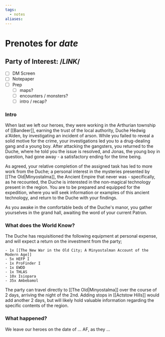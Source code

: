 ```yaml
---
tags:
  - notes
aliases:
---
```


# Prenotes for *date*
## Party of Interest: /*LINK*/
- [ ] DM Screen
- [ ] Notepaper
- [ ] Prep
	- [ ] maps?
	- [ ] encounters / monsters?
	- [ ] intro / recap?

### Intro

When last we left our heroes, they were working in the Arthurian township of [[Bandeer]], earning the trust of the local authority, Duche Hedwig a'Alden, by investigating an incident of arson. While you failed to reveal a solid motive for the crime, your investigations led you to a drug-dealing gang and a young boy. After attacking the gangsters, you returned to the Duche, where he told you the issue is resolved, and Jonas, the young boy in question, had gone away - a satisfactory ending for the time being.

As agreed, your relative completion of the assigned task has led to more work from the Duche; a personal interest in the mysteries presented by [[The Old|Minyostalma]], the Ancient Empire that never was - specifically, as he recounted, the Duche is interested in the non-magical technology present in the region. You are to be prepared and equipped for the expedition, where you will seek information or examples of this ancient technology, and return to the Duche with your findings.

As you awake in the comfortable beds of the Duche's manor, you gather yourselves in the grand hall, awaiting the word of your current Patron.

### What does the World Know?

The Duche has requisitioned the following equipment at personal expense, and will expect a return on the investment from the party;

	- 1x [[The New War in the Old City; A Minyostalman Account of the Modern Age]]
	- 5x HEFP I
	- 1x ProFinder I
	- 1x EWDD
	- 1x THLAS
	- 10x Isiopara
	- 35x Ambebamol

The party can travel directly to [[The Old|Minyostalma]] over the course of 2 days, arriving the night of the 2nd. Adding stops in [[Actstow Hills]] would add another 2 days, but will likely hold valuable information regarding the specific contents of the region.

### What happened?


We leave our heroes on the date of ... AF, as they ...